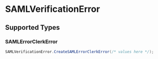# SAMLVerificationError


## Supported Types

### SAMLErrorClerkError

```csharp
SAMLVerificationError.CreateSAMLErrorClerkError(/* values here */);
```

